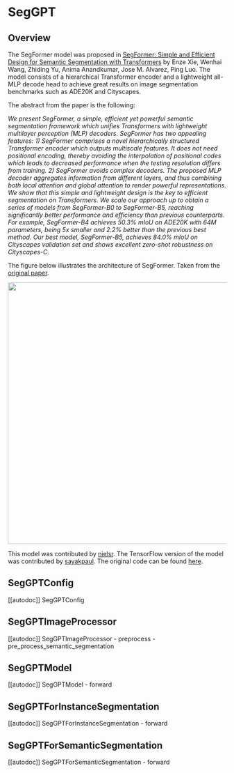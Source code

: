 <!--Copyright 2023 The HuggingFace Team. All rights reserved.

Licensed under the Apache License, Version 2.0 (the "License"); you may not use this file except in compliance with
the License. You may obtain a copy of the License at

http://www.apache.org/licenses/LICENSE-2.0

Unless required by applicable law or agreed to in writing, software distributed under the License is distributed on
an "AS IS" BASIS, WITHOUT WARRANTIES OR CONDITIONS OF ANY KIND, either express or implied. See the License for the
specific language governing permissions and limitations under the License.

⚠️ Note that this file is in Markdown but contain specific syntax for our doc-builder (similar to MDX) that may not be
rendered properly in your Markdown viewer.

-->

# SegGPT

## Overview

The SegFormer model was proposed in [SegFormer: Simple and Efficient Design for Semantic Segmentation with Transformers](https://arxiv.org/abs/2105.15203) by Enze Xie, Wenhai Wang, Zhiding Yu, Anima Anandkumar, Jose M. Alvarez, Ping
Luo. The model consists of a hierarchical Transformer encoder and a lightweight all-MLP decode head to achieve great
results on image segmentation benchmarks such as ADE20K and Cityscapes.

The abstract from the paper is the following:

*We present SegFormer, a simple, efficient yet powerful semantic segmentation framework which unifies Transformers with
lightweight multilayer perception (MLP) decoders. SegFormer has two appealing features: 1) SegFormer comprises a novel
hierarchically structured Transformer encoder which outputs multiscale features. It does not need positional encoding,
thereby avoiding the interpolation of positional codes which leads to decreased performance when the testing resolution
differs from training. 2) SegFormer avoids complex decoders. The proposed MLP decoder aggregates information from
different layers, and thus combining both local attention and global attention to render powerful representations. We
show that this simple and lightweight design is the key to efficient segmentation on Transformers. We scale our
approach up to obtain a series of models from SegFormer-B0 to SegFormer-B5, reaching significantly better performance
and efficiency than previous counterparts. For example, SegFormer-B4 achieves 50.3% mIoU on ADE20K with 64M parameters,
being 5x smaller and 2.2% better than the previous best method. Our best model, SegFormer-B5, achieves 84.0% mIoU on
Cityscapes validation set and shows excellent zero-shot robustness on Cityscapes-C.*

The figure below illustrates the architecture of SegFormer. Taken from the [original paper](https://arxiv.org/abs/2105.15203).

<img width="600" src="https://huggingface.co/datasets/huggingface/documentation-images/resolve/main/segformer_architecture.png"/>

This model was contributed by [nielsr](https://huggingface.co/nielsr). The TensorFlow version
of the model was contributed by [sayakpaul](https://huggingface.co/sayakpaul). The original code can be found [here](https://github.com/NVlabs/SegFormer).

## SegGPTConfig

[[autodoc]] SegGPTConfig

## SegGPTImageProcessor

[[autodoc]] SegGPTImageProcessor
    - preprocess
    - pre_process_semantic_segmentation

<frameworkcontent>
<pt>

## SegGPTModel

[[autodoc]] SegGPTModel
    - forward

## SegGPTForInstanceSegmentation

[[autodoc]] SegGPTForInstanceSegmentation
    - forward

## SegGPTForSemanticSegmentation

[[autodoc]] SegGPTForSemanticSegmentation
    - forward

</pt>
</frameworkcontent>